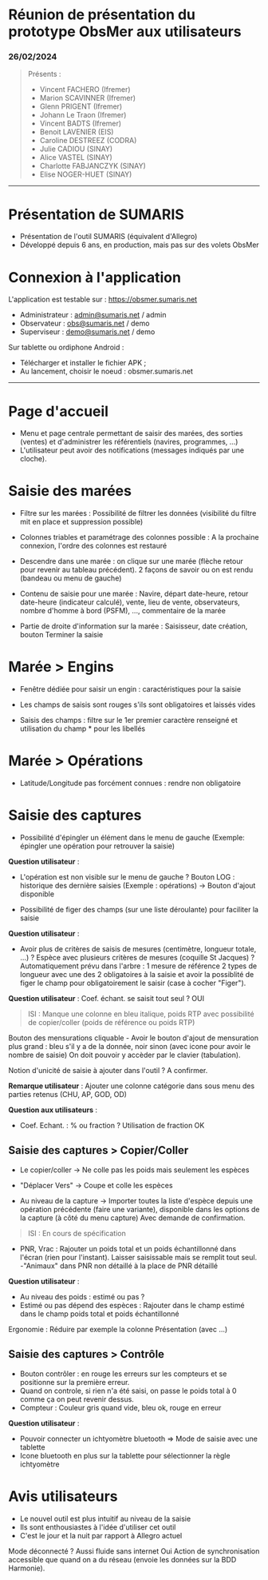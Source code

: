# Réunion de présentation du prototype ObsMer aux utilisateurs

### 26/02/2024

> Présents :
> - Vincent FACHERO (Ifremer)
> - Marion SCAVINNER (Ifremer)
> - Glenn PRIGENT (Ifremer)
> - Johann Le Traon (Ifremer)
> - Vincent BADTS (Ifremer)
> - Benoit LAVENIER (EIS)
> - Caroline DESTREEZ (CODRA)
> - Julie CADIOU (SINAY)
> - Alice VASTEL (SINAY)
> - Charlotte FABJANCZYK (SINAY) 
> - Elise NOGER-HUET (SINAY)

---
# Présentation de SUMARIS

- Présentation de l'outil SUMARIS (équivalent d'Allegro)
- Développé depuis 6 ans, en production, mais pas sur des volets ObsMer

# Connexion à l'application

L'application est testable sur : https://obsmer.sumaris.net

- Administrateur : admin@sumaris.net / admin
- Observateur : obs@sumaris.net / demo
- Superviseur  : demo@sumaris.net / demo

Sur tablette ou ordiphone Android :
- Télécharger et installer le fichier APK ;
- Au lancement, choisir le noeud : obsmer.sumaris.net

---

# Page d'accueil
 
- Menu et page centrale permettant de saisir des marées, des sorties (ventes) et d'administrer les référentiels (navires, programmes, ...)
- L'utilisateur peut avoir des notifications (messages indiqués par une cloche).

# Saisie des marées

- Filtre sur les marées : Possibilité de filtrer les données (visibilité du filtre mit en place et suppression possible)
  
- Colonnes triables et paramétrage des colonnes possible : A la prochaine connexion, l'ordre des colonnes est restauré

- Descendre dans une marée : on clique sur une marée (flèche retour pour revenir au tableau précédent). 2 façons de savoir ou on est rendu (bandeau ou menu de gauche)

- Contenu de saisie pour une marée :
  Navire, départ date-heure, retour date-heure (indicateur calculé), vente, lieu de vente, observateurs, nombre d'homme à bord (PSFM), ..., commentaire de la marée

- Partie de droite d'information sur la marée : Saisisseur, date création, bouton Terminer la saisie


# Marée > Engins

- Fenêtre dédiée pour saisir un engin : caractéristiques pour la saisie

- Les champs de saisis sont rouges s'ils sont obligatoires et laissés vides

- Saisis des champs : filtre sur le 1er premier caractère renseigné et utilisation du champ * pour les libellés

# Marée > Opérations

- Latitude/Longitude pas forcément connues : rendre non obligatoire

# Saisie des captures 

- Possibilité d'épingler un élément dans le menu de gauche (Exemple: épingler une opération pour retrouver la saisie)

**Question utilisateur** : 
- L'opération est non visible sur le menu de gauche ?
Bouton LOG : historique des dernière saisies (Exemple : opérations) -> Bouton d'ajout disponible

- Possibilité de figer des champs (sur une liste déroulante) pour faciliter la saisie

**Question utilisateur** :
- Avoir plus de critères de saisis de mesures (centimètre, longueur totale, ...) ?
Espèce avec plusieurs critères de mesures (coquille St Jacques) ? Automatiquement prévu dans l'arbre : 1 mesure de référence
2 types de longueur avec une des 2 obligatoires à la saisie et avoir la possiblité de figer le champ pour obligatoirement le saisir (case à cocher "Figer").


**Question utilisateur** :
Coef. échant. se saisit tout seul ? OUI 

> ISI : Manque une colonne en bleu italique, poids RTP avec possibilité de copier/coller (poids de référence ou poids RTP)

Bouton des mensurations cliquable - Avoir le bouton d'ajout de mensuration plus grand : bleu s'il y a de la donnée, noir sinon (avec icone pour avoir le nombre de saisie)
On doit pouvoir y accèder par le clavier (tabulation).

Notion d'unicité de saisie à ajouter dans l'outil ? A confirmer.

**Remarque utilisateur** :
Ajouter une colonne catégorie dans sous menu des parties retenus (CHU, AP, GOD, OD)

**Question aux utilisateurs** :
- Coef. Echant. : % ou fraction ? Utilisation de fraction OK


## Saisie des captures > Copier/Coller

- Le copier/coller -> Ne colle pas les poids mais seulement les espèces
- "Déplacer Vers" -> Coupe et colle les espèces

- Au niveau de la capture -> Importer toutes la liste d'espèce depuis une opération précédente (faire une variante), disponible dans les options de la capture (à côté du menu capture)
Avec demande de confirmation.

> ISI : En cours de spécification

- PNR, Vrac : Rajouter un poids total et un poids échantillonné dans l'écran (rien pour l'instant). Laisser saisissable mais se remplit tout seul.
-"Animaux" dans PNR non détaillé à la place de PNR détaillé

**Question utilisateur** :
- Au niveau des poids : estimé ou pas ?
- Estimé ou pas dépend des espèces : Rajouter dans le champ estimé dans le champ poids total et poids échantillonné

Ergonomie : Réduire par exemple la colonne Présentation (avec ...)


## Saisie des captures > Contrôle

- Bouton contrôler : en rouge les erreurs sur les compteurs et se positionne sur la première erreur.
- Quand on controle, si rien n'a été saisi, on passe le poids total à 0 comme ça on peut revenir dessus.
- Compteur : Couleur gris quand vide, bleu ok, rouge en erreur

**Question utilisateur** :
- Pouvoir connecter un ichtyomètre bluetooth => Mode de saisie avec une tablette
- Icone bluetooth en plus sur la tablette pour sélectionner la règle ichtyomètre


# Avis utilisateurs

- Le nouvel outil est plus intuitif au niveau de la saisie
- Ils sont enthousiastes à l'idée d'utiliser cet outil
- C'est le jour et la nuit par rapport à Allegro actuel

Mode déconnecté ? Aussi fluide sans internet Oui
Action de synchronisation accessible que quand on a du réseau (envoie les données sur la BDD Harmonie).
